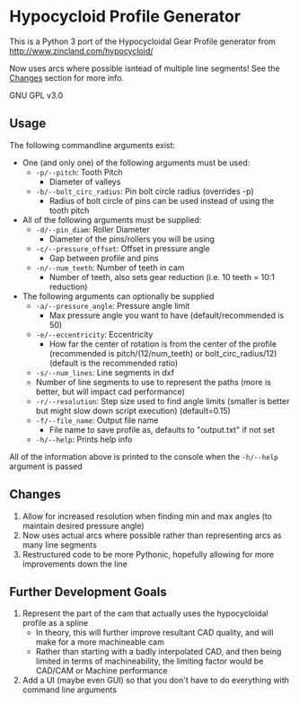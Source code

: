 # Hypocycloid Profile Generator

This is a Python 3 port of the Hypocycloidal Gear Profile generator from http://www.zincland.com/hypocycloid/

Now uses arcs where possible isntead of multiple line segments! See the [Changes](#changes) section for more info.

GNU GPL v3.0 


## <a name="usage"> Usage

The following commandline arguments exist:
- One (and only one) of the following arguments must be used:
  - `-p/--pitch`: Tooth Pitch
    - Diameter of valleys
  - `-b/--bolt_circ_radius`: Pin bolt circle radius (overrides -p)
    - Radius of bolt circle of pins can be used instead of using the tooth pitch
- All of the following arguments must be supplied: 
  - `-d/--pin_diam`: Roller Diameter
    - Diameter of the pins/rollers you will be using
  - `-c/--pressure_offset`: Offset in pressure angle
    - Gap between profile and pins
  - `-n/--num_teeth`: Number of teeth in cam
    - Number of teeth, also sets gear reduction (i.e. 10 teeth = 10:1 reduction)
- The following arguments can optionally be supplied
  - `-a/--pressure_angle`: Pressure angle limit
    - Max pressure angle you want to have (default/recommended is 50)
  - `-e/--eccentricity`: Eccentricity
    - How far the center of rotation is from the center of the profile (recommended is pitch/(12/num_teeth)
	or bolt_circ_radius/12) (default is the recommended ratio)
  - `-s/--num_lines`: Line segments in dxf 
   - Number of line segments to use to represent the paths
   (more is better, but will impact cad performance)
  - `-r/--resolution`: Step size used to find angle limits (smaller is better but might slow 
    down script execution) (default=0.15)
  - `-f/--file_name`: Output file name
    - File name to save profile as, defaults to "output.txt" if not set
  - `-h/--help`: Prints help info

All of the information above is printed to the console when the `-h/--help` argument is passed

## <a name="changes"> Changes

1. Allow for increased resolution when finding min and max angles (to maintain desired pressure angle)
2. Now uses actual arcs where possible rather than representing arcs as many line segments
3. Restructured code to be more Pythonic, hopefully allowing for more improvements down the line

## <a name="goals"> Further Development Goals 
1. Represent the part of the cam that actually uses the hypocycloidal profile as a spline
    * In theory, this will further improve resultant CAD quality, and will make for a more machineable cam
	* Rather than starting with a badly interpolated CAD, and then being limited in terms of machineability, the limiting factor would be CAD/CAM or Machine performance
2. Add a UI (maybe even GUI) so that you don't have to do everything with command line arguments
